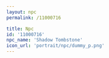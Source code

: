 ```yaml
---
layout: npc
permalink: /11000716

title: Npc
id: '11000716'
npc_name: 'Shadow Tombstone'
icon_url: 'portrait/npc/dummy_p.png'
---
```

